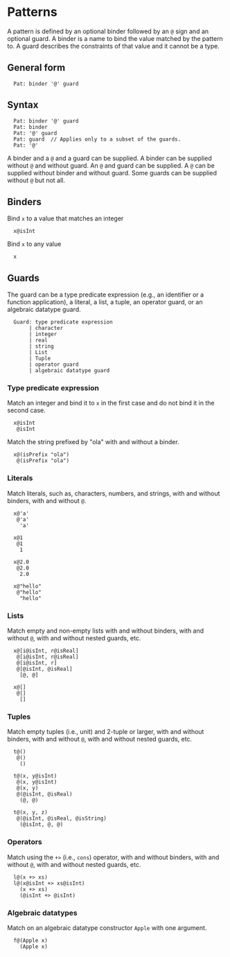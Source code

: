 # Patterns

A pattern is defined by an optional binder followed by an `@` sign and
an optional guard. A binder is a name to bind the value matched by the
pattern to. A guard describes the constraints of that value and it
cannot be a type.

## General form

```
  Pat: binder '@' guard
```

## Syntax

```
  Pat: binder '@' guard
  Pat: binder
  Pat: '@' guard
  Pat: guard  // Applies only to a subset of the guards.
  Pat: '@'
```

A binder and a `@` and a guard can be supplied.
A binder can be supplied without `@` and without guard.
An `@` and guard can be supplied.
A `@` can be supplied without binder and without guard.
Some guards can be supplied without `@` but not all.

## Binders

Bind `x` to a value that matches an integer

```
  x@isInt
```

Bind `x` to any value

```
  x
```

## Guards

The guard can be a type predicate expression (e.g., an identifier or a
function application), a literal, a list, a tuple, an operator guard,
or an algebraic datatype guard.

```
  Guard: type predicate expression
       | character
       | integer
       | real
       | string
       | List
       | Tuple
       | operator guard
       | algebraic datatype guard
```

### Type predicate expression

Match an integer and bind it to `x` in the first case and do not bind
it in the second case.

```
  x@isInt
   @isInt
```

Match the string prefixed by "ola" with and without a binder.

```
  x@(isPrefix "ola")
   @(isPrefix "ola")
```

### Literals

Match literals, such as, characters, numbers, and strings, with and
without binders, with and without `@`.

```
  x@'a'
   @'a'
    'a'

  x@1
   @1
    1

  x@2.0
   @2.0
    2.0

  x@"hello"
   @"hello"
    "hello"
```

### Lists

Match empty and non-empty lists with and without binders, with and
without `@`, with and without nested guards, etc.

```
  x@[i@isInt, r@isReal]
   @[i@isInt, r@isReal]
   @[i@isInt, r]
   @[@isInt, @isReal]
    [@, @]

  x@[]
   @[]
    []
```

### Tuples

Match empty tuples (i.e., unit) and 2-tuple or larger, with and
without binders, with and without `@`, with and without nested guards,
etc.

```
  t@()
   @()
    ()

  t@(x, y@isInt)
   @(x, y@isInt)
   @(x, y)
   @(@isInt, @isReal)
    (@, @)

  t@(x, y, z)
   @(@isInt, @isReal, @isString)
    (@isInt, @, @)
```

### Operators

Match using the `+>` (i.e., `cons`) operator, with and without
binders, with and without `@`, with and without nested guards, etc.

```
  l@(x +> xs)
  l@(x@isInt +> xs@isInt)
    (x +> xs)
    (@isInt +> @isInt)
```

### Algebraic datatypes

Match on an algebraic datatype constructor `Apple` with one argument.

```
  f@(Apple x)
    (Apple x)
```
